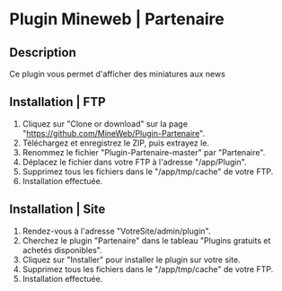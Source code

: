 # Plugin Mineweb | Partenaire

## Description
Ce plugin vous permet d'afficher des miniatures aux news

## Installation | FTP
1. Cliquez sur "Clone or download" sur la page "https://github.com/MineWeb/Plugin-Partenaire".
2. Téléchargez et enregistrez le ZIP, puis extrayez le.
3. Renommez le fichier "Plugin-Partenaire-master" par "Partenaire".
4. Déplacez le fichier dans votre FTP à l'adresse "/app/Plugin".
5. Supprimez tous les fichiers dans le "/app/tmp/cache" de votre FTP.
6. Installation effectuée.

## Installation | Site
1. Rendez-vous à l'adresse "VotreSite/admin/plugin".
2. Cherchez le plugin "Partenaire" dans le tableau "Plugins gratuits et achetés disponibles".
3. Cliquez sur "Installer" pour installer le plugin sur votre site.
4. Supprimez tous les fichiers dans le "/app/tmp/cache" de votre FTP.
5. Installation effectuée.